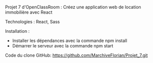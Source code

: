 Projet 7 d'OpenClassRoom : Créez une application web de location immobilière avec React


Technologies : React, Sass


Installation : 
- Installer les dépendances avec la commande npm install
- Démarrer le serveur avec la commande npm start


Code du clone GitHub: https://github.com/MarchiveFlorian/Projet_7.git
